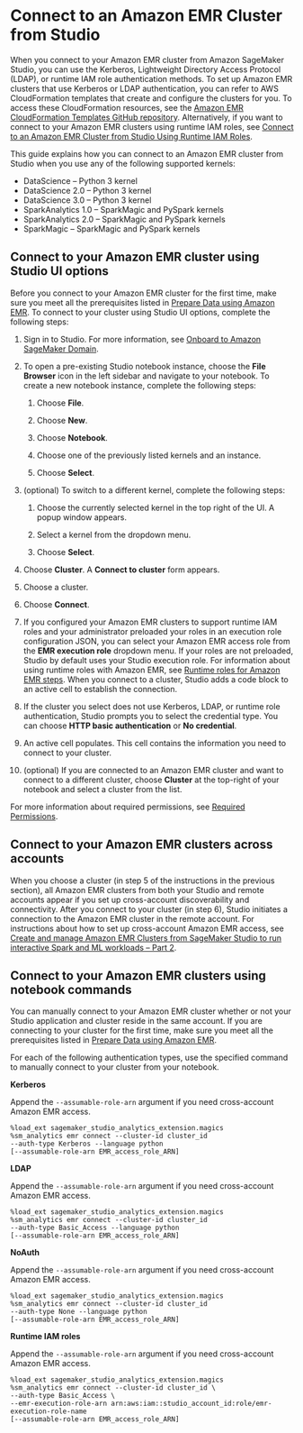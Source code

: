 # Connect to an Amazon EMR Cluster from Studio<a name="studio-notebooks-emr-cluster-connect"></a>

When you connect to your Amazon EMR cluster from Amazon SageMaker Studio, you can use the Kerberos, Lightweight Directory Access Protocol \(LDAP\), or runtime IAM role authentication methods\. To set up Amazon EMR clusters that use Kerberos or LDAP authentication, you can refer to AWS CloudFormation templates that create and configure the clusters for you\. To access these CloudFormation resources, see the [ Amazon EMR CloudFormation Templates GitHub repository](https://github.com/aws-samples/sagemaker-studio-emr/tree/main/cloudformation/getting_started)\. Alternatively, if you want to connect to your Amazon EMR clusters using runtime IAM roles, see [Connect to an Amazon EMR Cluster from Studio Using Runtime IAM Roles](studio-notebooks-emr-cluster-rbac.md)\.

This guide explains how you can connect to an Amazon EMR cluster from Studio when you use any of the following supported kernels:
+ DataScience – Python 3 kernel
+ DataScience 2\.0 – Python 3 kernel
+ DataScience 3\.0 – Python 3 kernel
+ SparkAnalytics 1\.0 – SparkMagic and PySpark kernels
+ SparkAnalytics 2\.0 – SparkMagic and PySpark kernels
+ SparkMagic – SparkMagic and PySpark kernels

## Connect to your Amazon EMR cluster using Studio UI options<a name="connect-emr-clusters-ui-options"></a>

Before you connect to your Amazon EMR cluster for the first time, make sure you meet all the prerequisites listed in [Prepare Data using Amazon EMR](studio-notebooks-emr-cluster.md)\. To connect to your cluster using Studio UI options, complete the following steps:

1. Sign in to Studio\. For more information, see [Onboard to Amazon SageMaker Domain](gs-studio-onboard.md)\.

1. To open a pre\-existing Studio notebook instance, choose the **File Browser** icon in the left sidebar and navigate to your notebook\. To create a new notebook instance, complete the following steps:

   1. Choose **File**\.

   1. Choose **New**\.

   1. Choose **Notebook**\.

   1. Choose one of the previously listed kernels and an instance\.

   1. Choose **Select**\.

1. \(optional\) To switch to a different kernel, complete the following steps:

   1. Choose the currently selected kernel in the top right of the UI\. A popup window appears\.

   1. Select a kernel from the dropdown menu\.

   1. Choose **Select**\.

1. Choose **Cluster**\. A **Connect to cluster** form appears\.

1. Choose a cluster\.

1. Choose **Connect**\.

1. If you configured your Amazon EMR clusters to support runtime IAM roles and your administrator preloaded your roles in an execution role configuration JSON, you can select your Amazon EMR access role from the **EMR execution role** dropdown menu\. If your roles are not preloaded, Studio by default uses your Studio execution role\. For information about using runtime roles with Amazon EMR, see [Runtime roles for Amazon EMR steps](https://docs.aws.amazon.com/emr/latest/ManagementGuide/emr-steps-runtime-roles.html)\. When you connect to a cluster, Studio adds a code block to an active cell to establish the connection\.

1. If the cluster you select does not use Kerberos, LDAP, or runtime role authentication, Studio prompts you to select the credential type\. You can choose **HTTP basic authentication** or **No credential**\. 

1. An active cell populates\. This cell contains the information you need to connect to your cluster\.

1. \(optional\) If you are connected to an Amazon EMR cluster and want to connect to a different cluster, choose **Cluster** at the top\-right of your notebook and select a cluster from the list\.

For more information about required permissions, see [Required Permissions](studio-notebooks-emr-required-permissions.md)\.

## Connect to your Amazon EMR clusters across accounts<a name="connect-emr-clusters-across-accounts"></a>

When you choose a cluster \(in step 5 of the instructions in the previous section\), all Amazon EMR clusters from both your Studio and remote accounts appear if you set up cross\-account discoverability and connectivity\. After you connect to your cluster \(in step 6\), Studio initiates a connection to the Amazon EMR cluster in the remote account\. For instructions about how to set up cross\-account Amazon EMR access, see [ Create and manage Amazon EMR Clusters from SageMaker Studio to run interactive Spark and ML workloads – Part 2](http://aws.amazon.com/blogs/machine-learning/part-2-create-and-manage-amazon-emr-clusters-from-sagemaker-studio-to-run-interactive-spark-and-ml-workloads/)\.

## Connect to your Amazon EMR clusters using notebook commands<a name="connect-emr-clusters-manual"></a>

You can manually connect to your Amazon EMR cluster whether or not your Studio application and cluster reside in the same account\. If you are connecting to your cluster for the first time, make sure you meet all the prerequisites listed in [Prepare Data using Amazon EMR](studio-notebooks-emr-cluster.md)\.

For each of the following authentication types, use the specified command to manually connect to your cluster from your notebook\.

**Kerberos**

Append the `--assumable-role-arn` argument if you need cross\-account Amazon EMR access\.

```
%load_ext sagemaker_studio_analytics_extension.magics
%sm_analytics emr connect --cluster-id cluster_id 
--auth-type Kerberos --language python
[--assumable-role-arn EMR_access_role_ARN]
```

**LDAP**

Append the `--assumable-role-arn` argument if you need cross\-account Amazon EMR access\.

```
%load_ext sagemaker_studio_analytics_extension.magics
%sm_analytics emr connect --cluster-id cluster_id 
--auth-type Basic_Access --language python  
[--assumable-role-arn EMR_access_role_ARN]
```

**NoAuth**

Append the `--assumable-role-arn` argument if you need cross\-account Amazon EMR access\.

```
%load_ext sagemaker_studio_analytics_extension.magics
%sm_analytics emr connect --cluster-id cluster_id 
--auth-type None --language python  
[--assumable-role-arn EMR_access_role_ARN]
```

**Runtime IAM roles**

Append the `--assumable-role-arn` argument if you need cross\-account Amazon EMR access\.

```
%load_ext sagemaker_studio_analytics_extension.magics
%sm_analytics emr connect --cluster-id cluster_id \
--auth-type Basic_Access \
--emr-execution-role-arn arn:aws:iam::studio_account_id:role/emr-execution-role-name
[--assumable-role-arn EMR_access_role_ARN]
```